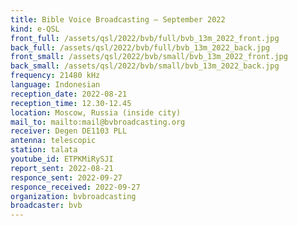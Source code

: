 ```yaml
---
title: Bible Voice Broadcasting — September 2022
kind: e-QSL
front_full: /assets/qsl/2022/bvb/full/bvb_13m_2022_front.jpg
back_full: /assets/qsl/2022/bvb/full/bvb_13m_2022_back.jpg
front_small: /assets/qsl/2022/bvb/small/bvb_13m_2022_front.jpg
back_small: /assets/qsl/2022/bvb/small/bvb_13m_2022_back.jpg
frequency: 21480 kHz
language: Indonesian
reception_date: 2022-08-21
reception_time: 12.30-12.45
location: Moscow, Russia (inside city)
mail_to: mailto:mail@bvbroadcasting.org
receiver: Degen DE1103 PLL
antenna: telescopic
station: talata
youtube_id: ETPKMiRySJI
report_sent: 2022-08-21
responce_sent: 2022-09-27
responce_received: 2022-09-27
organization: bvbroadcasting
broadcaster: bvb
---
```

